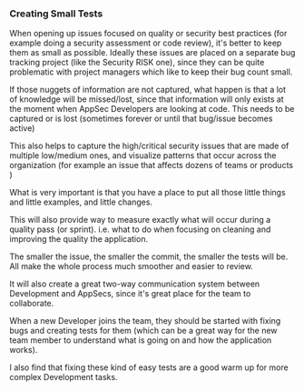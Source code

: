 ### Creating Small Tests

When opening up issues focused on quality or security best practices (for example doing a security assessment or code review), it's better to keep them as small as possible. Ideally these issues are placed on a separate bug tracking project (like the Security RISK one), since they can be quite problematic with project managers which like to keep their bug count small.

If those nuggets of information are not captured, what happen is that a lot of knowledge will be missed/lost, since that information will only exists at the moment when AppSec Developers are looking at code. This needs to be captured or is lost (sometimes forever or until that bug/issue becomes active)

This also helps to capture the high/critical security issues that are made of multiple low/medium ones, and visualize patterns that occur across the organization (for example an issue that affects dozens of teams or products )

What is very important is that you have a place to put all those little things and little examples, and little changes.

This will also provide way to measure exactly what will occur during a quality pass (or sprint). i.e. what to do when focusing on cleaning and improving the quality the application.

The smaller the issue, the smaller the commit, the smaller the tests will be. All make the whole process much smoother and easier to review.

It will also create a great two-way communication system between Development and AppSecs, since it's great place for the team to collaborate.

When a new Developer joins the team, they should be started with fixing bugs and creating tests for them (which can be a great way for the new team member to understand what is going on and how the application works).

I also find that fixing these kind of easy tests are a good warm up for more complex Development tasks.
